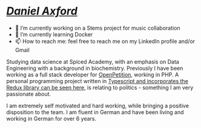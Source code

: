 # _[Daniel Axford](https://github.com/trojaxat)_

- 🔭 I’m currently working on a Stems project for music collaboration
- 🌱 I’m currently learning Docker
- 📫 How to reach me: feel free to reach me on my LinkedIn profile and/or Gmail  

Studying data science at Spiced Academy, with an emphasis on Data Engineering with a background in biochemistry.
Previously I have been working as a full stack developer for [OpenPetition](https://www.openpetition.de), working in PHP. A personal programming project written in [Typescript  and incorporates the Redux library can be seen here,](https://github.com/trojaxat/typescript2020) is relating to politics - something I am very passionate about. 

I am extremely self motivated and hard working, while bringing a positive disposition to the team. 
I am fluent in German and have been living and working in German for over 6 years.


